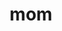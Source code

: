 ---
pid: llp220
title: mom
location_transcription: 
coordinates: "[-75.163808952263, 39.955365792604]"
zipcode: 
gen_neighborhood: 
neighborhood: 
outside_phl: 
age: 
age_range: 
instagram: 
image_file_name: llp_220.jpg
proposal_transcription: 
topic: Family,Person
topic_summary: 0, 0
type: 2D,Image
keywords_other: mom, mother
credit: 
image_labels: 
twitter: 
facebook: 
permalink: "/monuments/llp220/"
layout: item-page
---